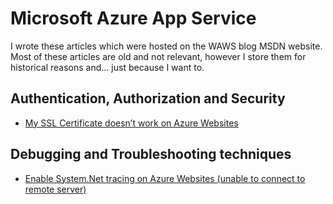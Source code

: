 # Microsoft Azure App Service 

I wrote these articles which were hosted on the WAWS blog MSDN website.  Most of these articles are old and not relevant, however I store them for historical reasons and... just because I want to.

## Authentication, Authorization and Security
+ [My SSL Certificate doesn’t work on Azure Websites][AAS1]

## Debugging and Troubleshooting techniques
+ [Enable System.Net tracing on Azure Websites (unable to connect to remote server)][DTT1]


[AAS1]: 2014/2014-12-my-ssl-certificate-doesnt-work-on-azure-websites.md

[DTT1]: 2014/2014-11-enable-system-net-tracing-on-azure-websites-unable-to-connect-to-remote-server.md
